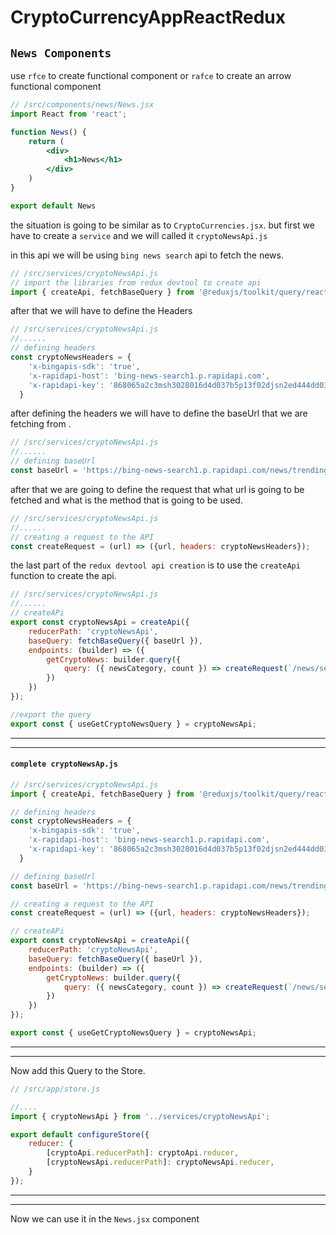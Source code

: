 # CryptoCurrencyAppReactRedux

## `News Components`
use `rfce` to create functional component or `rafce` to create an arrow functional component
```jsx
// /src/components/news/News.jsx
import React from 'react';

function News() {
    return (
        <div>
            <h1>News</h1>
        </div>
    )
}

export default News
```

the situation is going to be similar as to `CryptoCurrencies.jsx`. but first we have to create a `service` and we will called it `cryptoNewsApi.js`

in this api we will be using `bing news search` api to fetch the news.

```js
// /src/services/cryptoNewsApi.js
// import the libraries from redux devtool to create api
import { createApi, fetchBaseQuery } from '@reduxjs/toolkit/query/react';
```

after that we will have to define the Headers
```js
// /src/services/cryptoNewsApi.js
//......
// defining headers
const cryptoNewsHeaders = {
    'x-bingapis-sdk': 'true',
    'x-rapidapi-host': 'bing-news-search1.p.rapidapi.com',
    'x-rapidapi-key': '868065a2c3msh3028016d4d037b5p13f02djsn2ed444dd03a9'
  }
```
after defining the headers we will have to define the baseUrl that we are fetching from .


```js
// /src/services/cryptoNewsApi.js
//......
// defining baseUrl
const baseUrl = 'https://bing-news-search1.p.rapidapi.com/news/trendingtopics';
```
after that we are going to define the request that what url is going to be fetched and what is the method that is going to be used.
```js
// /src/services/cryptoNewsApi.js
//......
// creating a request to the API
const createRequest = (url) => ({url, headers: cryptoNewsHeaders});
```

the last part of the `redux devtool api creation` is to use the `createApi` function to create the api.

```js
// /src/services/cryptoNewsApi.js
//......
// createAPi
export const cryptoNewsApi = createApi({
    reducerPath: 'cryptoNewsApi',
    baseQuery: fetchBaseQuery({ baseUrl }),
    endpoints: (builder) => ({
        getCryptoNews: builder.query({
            query: ({ newsCategory, count }) => createRequest(`/news/search?q=${newsCategory}&safeSearch=Off&textFormat=Raw&freshness=Day&count=${count}`)
        })
    })
});

//export the query 
export const { useGetCryptoNewsQuery } = cryptoNewsApi;

```

---
---
#### `complete cryptoNewsAp.js`
```js
// /src/services/cryptoNewsApi.js
import { createApi, fetchBaseQuery } from '@reduxjs/toolkit/query/react';

// defining headers
const cryptoNewsHeaders = {
    'x-bingapis-sdk': 'true',
    'x-rapidapi-host': 'bing-news-search1.p.rapidapi.com',
    'x-rapidapi-key': '868065a2c3msh3028016d4d037b5p13f02djsn2ed444dd03a9'
  }

// defining baseUrl
const baseUrl = 'https://bing-news-search1.p.rapidapi.com/news/trendingtopics';

// creating a request to the API
const createRequest = (url) => ({url, headers: cryptoNewsHeaders});

// createAPi
export const cryptoNewsApi = createApi({
    reducerPath: 'cryptoNewsApi',
    baseQuery: fetchBaseQuery({ baseUrl }),
    endpoints: (builder) => ({
        getCryptoNews: builder.query({
            query: ({ newsCategory, count }) => createRequest(`/news/search?q=${newsCategory}&safeSearch=Off&textFormat=Raw&freshness=Day&count=${count}`)
        })
    })
});

export const { useGetCryptoNewsQuery } = cryptoNewsApi;

```
---
---

Now add this Query to the Store.
```js
// /src/app/store.js

//....
import { cryptoNewsApi } from '../services/cryptoNewsApi';

export default configureStore({
    reducer: {
        [cryptoApi.reducerPath]: cryptoApi.reducer,
        [cryptoNewsApi.reducerPath]: cryptoNewsApi.reducer,
    }
});
```

---
---

Now we can use it in the `News.jsx` component









